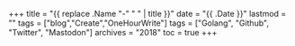 +++
title = "{{ replace .Name "-" " " | title }}"
date = "{{ .Date }}"
lastmod = ""
tags = ["blog","Create","OneHourWrite"]
tags = ["Golang", "Github", "Twitter", "Mastodon"]
archives = "2018"
toc = true
+++